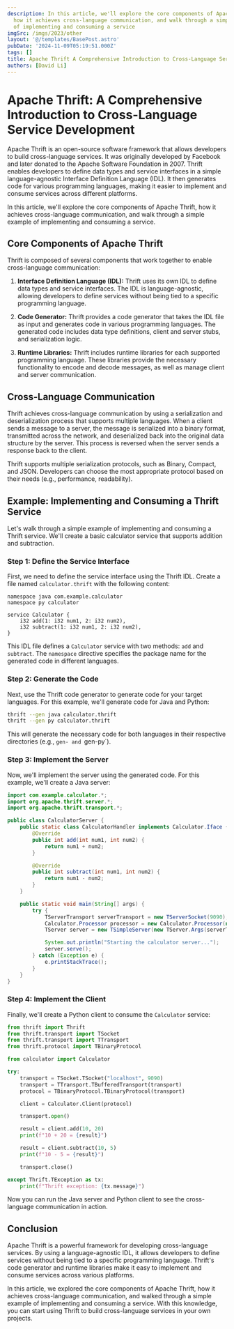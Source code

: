 ```yaml
---
description: In this article, we'll explore the core components of Apache Thrift,
  how it achieves cross-language communication, and walk through a simple example
  of implementing and consuming a service
imgSrc: /imgs/2023/other
layout: '@/templates/BasePost.astro'
pubDate: '2024-11-09T05:19:51.000Z'
tags: []
title: Apache Thrift A Comprehensive Introduction to Cross-Language Service Development
authors: [David Li]
---
```


# Apache Thrift: A Comprehensive Introduction to Cross-Language Service Development

Apache Thrift is an open-source software framework that allows developers to build cross-language services. It was originally developed by Facebook and later donated to the Apache Software Foundation in 2007. Thrift enables developers to define data types and service interfaces in a simple language-agnostic Interface Definition Language (IDL). It then generates code for various programming languages, making it easier to implement and consume services across different platforms.

In this article, we'll explore the core components of Apache Thrift, how it achieves cross-language communication, and walk through a simple example of implementing and consuming a service.

## Core Components of Apache Thrift

Thrift is composed of several components that work together to enable cross-language communication:

1. **Interface Definition Language (IDL):** Thrift uses its own IDL to define data types and service interfaces. The IDL is language-agnostic, allowing developers to define services without being tied to a specific programming language.

2. **Code Generator:** Thrift provides a code generator that takes the IDL file as input and generates code in various programming languages. The generated code includes data type definitions, client and server stubs, and serialization logic.

3. **Runtime Libraries:** Thrift includes runtime libraries for each supported programming language. These libraries provide the necessary functionality to encode and decode messages, as well as manage client and server communication.

## Cross-Language Communication

Thrift achieves cross-language communication by using a serialization and deserialization process that supports multiple languages. When a client sends a message to a server, the message is serialized into a binary format, transmitted across the network, and deserialized back into the original data structure by the server. This process is reversed when the server sends a response back to the client.

Thrift supports multiple serialization protocols, such as Binary, Compact, and JSON. Developers can choose the most appropriate protocol based on their needs (e.g., performance, readability).

## Example: Implementing and Consuming a Thrift Service

Let's walk through a simple example of implementing and consuming a Thrift service. We'll create a basic calculator service that supports addition and subtraction.

### Step 1: Define the Service Interface

First, we need to define the service interface using the Thrift IDL. Create a file named `calculator.thrift` with the following content:

```thrift
namespace java com.example.calculator
namespace py calculator

service Calculator {
    i32 add(1: i32 num1, 2: i32 num2),
    i32 subtract(1: i32 num1, 2: i32 num2),
}
```

This IDL file defines a `Calculator` service with two methods: `add` and `subtract`. The `namespace` directive specifies the package name for the generated code in different languages.

### Step 2: Generate the Code

Next, use the Thrift code generator to generate code for your target languages. For this example, we'll generate code for Java and Python:

```sh
thrift --gen java calculator.thrift
thrift --gen py calculator.thrift
```

This will generate the necessary code for both languages in their respective directories (e.g., `gen- and `gen-py`).

### Step 3: Implement the Server

Now, we'll implement the server using the generated code. For this example, we'll create a Java server:

```java
import com.example.calculator.*;
import org.apache.thrift.server.*;
import org.apache.thrift.transport.*;

public class CalculatorServer {
    public static class CalculatorHandler implements Calculator.Iface {
        @Override
        public int add(int num1, int num2) {
            return num1 + num2;
        }

        @Override
        public int subtract(int num1, int num2) {
            return num1 - num2;
        }
    }

    public static void main(String[] args) {
        try {
            TServerTransport serverTransport = new TServerSocket(9090);
            Calculator.Processor processor = new Calculator.Processor(new CalculatorHandler());
            TServer server = new TSimpleServer(new TServer.Args(serverTransport).processor(processor));

            System.out.println("Starting the calculator server...");
            server.serve();
        } catch (Exception e) {
            e.printStackTrace();
        }
    }
}
```

### Step 4: Implement the Client

Finally, we'll create a Python client to consume the `Calculator` service:

```python
from thrift import Thrift
from thrift.transport import TSocket
from thrift.transport import TTransport
from thrift.protocol import TBinaryProtocol

from calculator import Calculator

try:
    transport = TSocket.TSocket("localhost", 9090)
    transport = TTransport.TBufferedTransport(transport)
    protocol = TBinaryProtocol.TBinaryProtocol(transport)

    client = Calculator.Client(protocol)

    transport.open()

    result = client.add(10, 20)
    print(f"10 + 20 = {result}")

    result = client.subtract(10, 5)
    print(f"10 - 5 = {result}")

    transport.close()

except Thrift.TException as tx:
    print(f"Thrift exception: {tx.message}")

```

Now you can run the Java server and Python client to see the cross-language communication in action.

## Conclusion

Apache Thrift is a powerful framework for developing cross-language services. By using a language-agnostic IDL, it allows developers to define services without being tied to a specific programming language. Thrift's code generator and runtime libraries make it easy to implement and consume services across various platforms.

In this article, we explored the core components of Apache Thrift, how it achieves cross-language communication, and walked through a simple example of implementing and consuming a service. With this knowledge, you can start using Thrift to build cross-language services in your own projects.